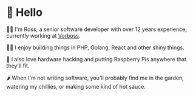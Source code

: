 # 👋 Hello

🧔🏻 I'm Ross, a senior software developer with over 12 years experience, currently working at [Vorboss](http://www.vorboss.com). 

👨‍💻 I enjoy building things in PHP, Golang, React and other shiny things.

🧰 I also love hardware hacking and putting Raspberry Pis anywhere that they'll fit.

🌶️ When I'm not writing software, you'll probably find me in the garden, watering my chillies, or making some kind of hot sauce.  
